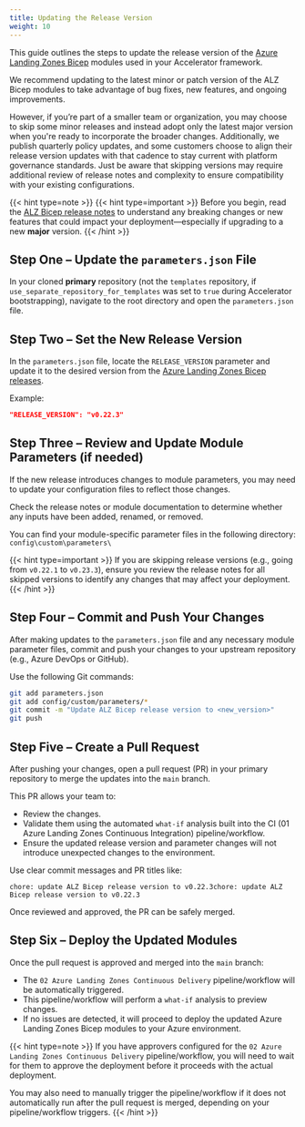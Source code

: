 ```yaml
---
title: Updating the Release Version
weight: 10
---
```


This guide outlines the steps to update the release version of the [Azure Landing Zones Bicep](https://github.com/Azure/ALZ-Bicep) modules used in your Accelerator framework.

We recommend updating to the latest minor or patch version of the ALZ Bicep modules to take advantage of bug fixes, new features, and ongoing improvements.

However, if you’re part of a smaller team or organization, you may choose to skip some minor releases and instead adopt only the latest major version when you're ready to incorporate the broader changes. Additionally, we publish quarterly policy updates, and some customers choose to align their release version updates with that cadence to stay current with platform governance standards. Just be aware that skipping versions may require additional review of release notes and complexity to ensure compatibility with your existing configurations.

{{< hint type=note >}}
{{< hint type=important >}}
Before you begin, read the [ALZ Bicep release notes](https://github.com/Azure/ALZ-Bicep/releases) to understand any breaking changes or new features that could impact your deployment—especially if upgrading to a new **major** version.
{{< /hint >}}

## Step One – Update the `parameters.json` File

In your cloned **primary** repository (not the `templates` repository, if `use_separate_repository_for_templates` was set to `true` during Accelerator bootstrapping), navigate to the root directory and open the `parameters.json` file.

## Step Two – Set the New Release Version

In the `parameters.json` file, locate the `RELEASE_VERSION` parameter and update it to the desired version from the [Azure Landing Zones Bicep releases](https://github.com/Azure/ALZ-Bicep/releases).

Example:

```json
"RELEASE_VERSION": "v0.22.3"
```

## Step Three – Review and Update Module Parameters (if needed)

If the new release introduces changes to module parameters, you may need to update your configuration files to reflect those changes.

Check the release notes or module documentation to determine whether any inputs have been added, renamed, or removed.

You can find your module-specific parameter files in the following directory: `config\custom\parameters\`

{{< hint type=important >}}
If you are skipping release versions (e.g., going from `v0.22.1` to `v0.23.3`), ensure you review the release notes for all skipped versions to identify any changes that may affect your deployment.
{{< /hint >}}

## Step Four – Commit and Push Your Changes

After making updates to the `parameters.json` file and any necessary module parameter files, commit and push your changes to your upstream repository (e.g., Azure DevOps or GitHub).

Use the following Git commands:

```bash
git add parameters.json
git add config/custom/parameters/*
git commit -m "Update ALZ Bicep release version to <new_version>"
git push
```

## Step Five – Create a Pull Request

After pushing your changes, open a pull request (PR) in your primary repository to merge the updates into the `main` branch.

This PR allows your team to:

- Review the changes.
- Validate them using the automated `what-if` analysis built into the CI (01 Azure Landing Zones Continuous Integration) pipeline/workflow.
- Ensure the updated release version and parameter changes will not introduce unexpected changes to the environment.

Use clear commit messages and PR titles like:

`chore: update ALZ Bicep release version to v0.22.3chore: update ALZ Bicep release version to v0.22.3`

Once reviewed and approved, the PR can be safely merged.

## Step Six – Deploy the Updated Modules

Once the pull request is approved and merged into the `main` branch:

- The `02 Azure Landing Zones Continuous Delivery` pipeline/workflow will be automatically triggered.
- This pipeline/workflow will perform a `what-if` analysis to preview changes.
- If no issues are detected, it will proceed to deploy the updated Azure Landing Zones Bicep modules to your Azure environment.

{{< hint type=note >}}
If you have approvers configured for the `02 Azure Landing Zones Continuous Delivery` pipeline/workflow, you will need to wait for them to approve the deployment before it proceeds with the actual deployment.

You may also need to manually trigger the pipeline/workflow if it does not automatically run after the pull request is merged, depending on your pipeline/workflow triggers.
{{< /hint >}}
